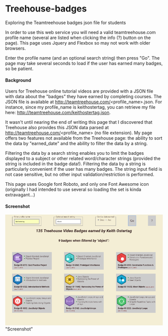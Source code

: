 # Treehouse-badges
Exploring the Teamtreehouse badges json file for students

In order to use this web service you will need a valid teamtreehouse.com profile name (several are listed when clicking the info (?) button on the page). This page uses Jquery and Flexbox so may not work with older browsers.

Enter the profile name (and an optional search string) then press "Go". The page may take several seconds to load if the user has earned many badges, so be patient.

#### Background
Users for Treehouse online tutorial videos are provided with a JSON file with data about the "badges" they have earned by completing courses. The JSON file is available at http://teamtreehouse.com/<profile_name>.json. For instance, since my profile_name is keithostertag, you can retrieve my file here: http://teamtreehouse.com/keithostertag.json.

It wasn't until nearing the end of writing this page that I discovered that Treehouse also provides this JSON data parsed at http://teamtreehouse.com/<profile_name> (no file extension). My page offers two features not available from the Treehouse page: the ability to sort the data by "earned_date" and the ability to filter the data by a string.

Filtering the data by a search string enables you to limit the badges displayed  to a subject or other related word/character strings (provided the string is included in the badge data!). Filtering the data by a string is particularly convenient if the user has many badges. The string input field is not case sensitive, but no other input validation/restriction is performed.

This page uses Google font Roboto, and only one Font Awesome icon (originally I had intended to use several so loading the set is kinda extravagant...)

#### Screenshot
![screenshot](screenshot.png) "Screenshot"
